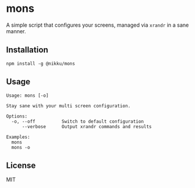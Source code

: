 # mons

A simple script that configures your screens, managed via `xrandr` in a sane manner.


## Installation

```
npm install -g @nikku/mons
```

## Usage

```
Usage: mons [-o]

Stay sane with your multi screen configuration.

Options:
  -o, --off          Switch to default configuration
      --verbose      Output xrandr commands and results

Examples:
  mons
  mons -o
```

## License

MIT
